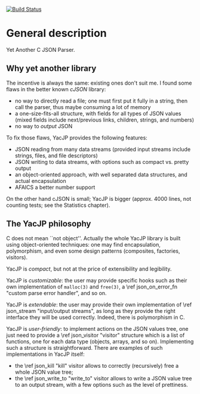 [![Build Status](https://travis-ci.org/cadrian/yacjp.svg?branch=master)](https://travis-ci.org/cadrian/yacjp)

# General description

Yet Another C JSON Parser.

## Why yet another library

The incentive is always the same: existing ones don't suit me. I found
some flaws in the better known _cJSON_ library:

 * no way to directly read a file; one must first put it fully in a
   string, then call the parser, thus maybe consuming a lot of memory
 * a one-size-fits-all structure, with fields for all types of JSON
   values (mixed fields include next/previous links, children,
   strings, and numbers)
 * no way to _output_ JSON

To fix those flaws, YacJP provides the following features:

 * JSON reading from many data streams (provided input streams include
   strings, files, and file descriptors)
 * JSON writing to data streams, with options such as compact
   vs. pretty output
 * an object-oriented approach, with well separated data structures,
   and actual encapsulation
 * AFAICS a better number support

On the other hand cJSON is small; YacJP is bigger (approx. 4000 lines,
not counting tests; see the Statistics chapter).

## The YacJP philosophy

C does not mean ``not object''. Actually the whole YacJP library is
built using object-oriented techniques: one may find encapsulation,
polymorphism, and even some design patterns (composites, factories,
visitors).

YacJP is _compact_, but not at the price of extensibility and
legibility.

YacJP is _customizable_: the user may provide specific hooks such as
their own implementation of `malloc(3)` and `free(3)`, a \ref
json_on_error_fn "custom parse error handler", and so on.

YacJP is _extendable_: the user may provide their own implementation
of \ref json_stream "input/output streams", as long as they provide
the right interface they will be used correctly. Indeed, there is
polymorphism in C.

YacJP is _user-friendly_: to implement actions on the JSON values
tree, one just need to provide a \ref json_visitor "visitor" structure
which is a list of functions, one for each data type (objects, arrays,
and so on). Implementing such a structure is straightforward. There
are examples of such implementations in YacJP itself:

 * the \ref json_kill "kill" visitor allows to correctly (recursively)
   free a whole JSON value tree;
 * the \ref json_write_to "write_to" visitor allows to write a JSON
   value tree to an output stream, with a few options such as the
   level of prettiness.
